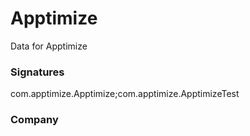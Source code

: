 # Apptimize

Data for Apptimize

### Signatures

com.apptimize.Apptimize;com.apptimize.ApptimizeTest

### Company

